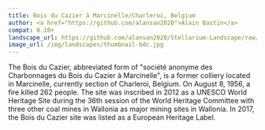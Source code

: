 ```yaml
---
title: Bois du Cazier à Marcinelle/Charleroi, Belgium
author: <a href="https://github.com/alansan2020">Alain Bastin</a>
compat: 0.10+
landscape_url: https://github.com/alansan2020/Stellarium-Landscape/raw/main/boisducasier.zip
image_url: /img/landscapes/thumbnail-bdc.jpg
---
```

The Bois du Cazier, abbreviated form of "société anonyme des Charbonnages du Bois du Cazier à Marcinelle", is a former colliery located in Marcinelle, currently section of Charleroi, Belgium. On August 8, 1956, a fire killed 262 people. The site was inscribed in 2012 as a UNESCO World Heritage Site during the 36th session of the World Heritage Committee with three other coal mines in Wallonia as major mining sites in Wallonia. In 2017, the Bois du Cazier site was listed as a European Heritage Label.